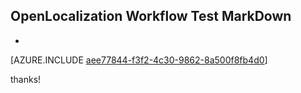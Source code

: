 ## OpenLocalization Workflow Test MarkDown
* 

[AZURE.INCLUDE [aee77844-f3f2-4c30-9862-8a500f8fb4d0](calleeMd1.md)]

 
thanks!